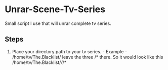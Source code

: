 # Unrar-Scene-Tv-Series

Small script I use that will unrar complete tv series.

## Steps
1.  Place your directory path to your tv series. - Example - /home/tv/The.Blacklist/ leave the three /* there.  So it would look like this /home/tv/The.Blacklist/*/*/*
